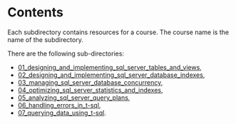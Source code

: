 # Contents

Each subdirectory contains resources for a course. The course name is the name of the subdirectory.

There are the following sub-directories:

- [01_designing_and_implementing_sql_server_tables_and_views](01_designing_and_implementing_sql_server_tables_and_views/),
- [02_designing_and_implementing_sql_server_database_indexes](02_designing_and_implementing_sql_server_database_indexes/),
- [03_managing_sql_server_database_concurrency](03_managing_sql_server_database_concurrency/),
- [04_optimizing_sql_server_statistics_and_indexes](04_optimizing_sql_server_statistics_and_indexes/),
- [05_analyzing_sql_server_query_plans](05_analyzing_sql_server_query_plans/),
- [06_handling_errors_in_t-sql](06_handling_errors_in_t-sql/),
- [07_querying_data_using_t-sql](07_querying_data_using_t-sql).
